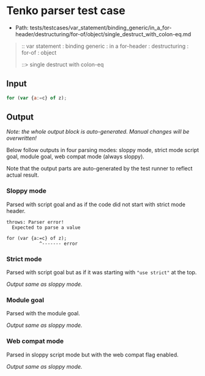 # Tenko parser test case

- Path: tests/testcases/var_statement/binding_generic/in_a_for-header/destructuring/for-of/object/single_destruct_with_colon-eq.md

> :: var statement : binding generic : in a for-header : destructuring : for-of : object
>
> ::> single destruct with colon-eq

## Input

`````js
for (var {a:=c} of z);
`````

## Output

_Note: the whole output block is auto-generated. Manual changes will be overwritten!_

Below follow outputs in four parsing modes: sloppy mode, strict mode script goal, module goal, web compat mode (always sloppy).

Note that the output parts are auto-generated by the test runner to reflect actual result.

### Sloppy mode

Parsed with script goal and as if the code did not start with strict mode header.

`````
throws: Parser error!
  Expected to parse a value

for (var {a:=c} of z);
            ^------- error
`````

### Strict mode

Parsed with script goal but as if it was starting with `"use strict"` at the top.

_Output same as sloppy mode._

### Module goal

Parsed with the module goal.

_Output same as sloppy mode._

### Web compat mode

Parsed in sloppy script mode but with the web compat flag enabled.

_Output same as sloppy mode._
